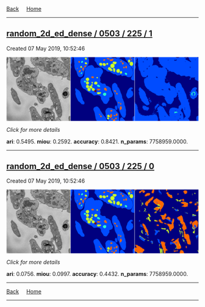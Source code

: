
[Back](..)&nbsp;&nbsp;&nbsp;&nbsp;&nbsp;[Home](https://leapmanlab.github.io/snapshots)

---

<div class="summary"><a href="1"><h2>random_2d_ed_dense / 0503 / 225 / 1</h2></a><p>Created 07 May 2019, 10:52:46
</p><a href="1"><img src="1/media/summary.png" align="center"></a><p>
<i>Click for more details</i>
</p></div>

**ari**: 0.5495. **miou**: 0.2592. **accuracy**: 0.8421. **n_params**: 7758959.0000. 

---

<div class="summary"><a href="0"><h2>random_2d_ed_dense / 0503 / 225 / 0</h2></a><p>Created 07 May 2019, 10:52:46
</p><a href="0"><img src="0/media/summary.png" align="center"></a><p>
<i>Click for more details</i>
</p></div>

**ari**: 0.0756. **miou**: 0.0997. **accuracy**: 0.4432. **n_params**: 7758959.0000. 

---

[Back](..)&nbsp;&nbsp;&nbsp;&nbsp;&nbsp;[Home](https://leapmanlab.github.io/snapshots)

---